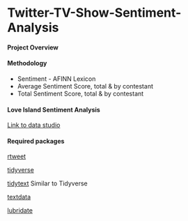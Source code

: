 # Twitter-TV-Show-Sentiment-Analysis

#### Project Overview


#### Methodology

- Sentiment - AFINN Lexicon
- Average Sentiment Score, total & by contestant
- Total Sentiment Score, total & by contestant


#### Love Island Sentiment Analysis

[Link to data studio](https://datastudio.google.com/s/kyKKX4Tjz3c)


#### Required packages
[rtweet](https://cran.r-project.org/web/packages/rtweet/index.html)

[tidyverse](https://cran.r-project.org/web/packages/tidyverse/index.html)

[tidytext](https://cran.r-project.org/web/packages/tidytext/index.html) Similar to Tidyverse

[textdata](https://cran.r-project.org/web/packages/textdata/index.html)

[lubridate](https://cran.r-project.org/web/packages/lubridate/index.html)
